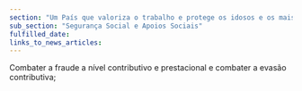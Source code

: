 ```yaml
---
section: "Um País que valoriza o trabalho e protege os idosos e os mais vulneráveis"
sub_section: "Segurança Social e Apoios Sociais"
fulfilled_date:
links_to_news_articles:
---
```


Combater a fraude a nível contributivo e prestacional e combater a evasão contributiva;